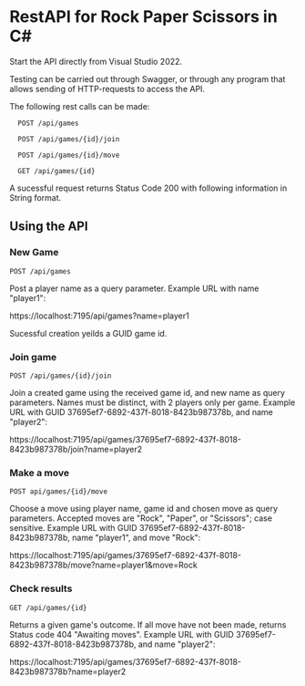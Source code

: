 # RestAPI for Rock Paper Scissors in C#

Start the API directly from Visual Studio 2022.

Testing can be carried out through Swagger, or through any program that allows sending of HTTP-requests to access the API.


The following rest calls can be made:

	  POST /api/games

	  POST /api/games/{id}/join

	  POST /api/games/{id}/move

	  GET /api/games/{id}
  
A sucessful request returns Status Code 200 with following information in String format.

## Using the API
### New Game 

`POST /api/games`

Post a player name as a query parameter. Example URL with name "player1":

https://localhost:7195/api/games?name=player1

Sucessful creation yeilds a GUID game id.

### Join game

`POST /api/games/{id}/join`

Join a created game using the received game id, and new name as query parameters. Names must be distinct, with 2 players only per game. 
Example URL with GUID 37695ef7-6892-437f-8018-8423b987378b, and name "player2":

https://localhost:7195/api/games/37695ef7-6892-437f-8018-8423b987378b/join?name=player2

### Make a move

`POST api/games/{id}/move`

Choose a move using player name, game id and chosen move as query parameters. Accepted moves are "Rock", "Paper", or "Scissors"; case sensitive. 
Example URL with GUID 37695ef7-6892-437f-8018-8423b987378b, name "player1", and move "Rock":

https://localhost:7195/api/games/37695ef7-6892-437f-8018-8423b987378b/move?name=player1&move=Rock

### Check results

`GET /api/games/{id}`

Returns a given game's outcome. If all move have not been made, returns Status code 404 "Awaiting moves".
Example URL with GUID 37695ef7-6892-437f-8018-8423b987378b, and name "player2":

https://localhost:7195/api/games/37695ef7-6892-437f-8018-8423b987378b?name=player2

